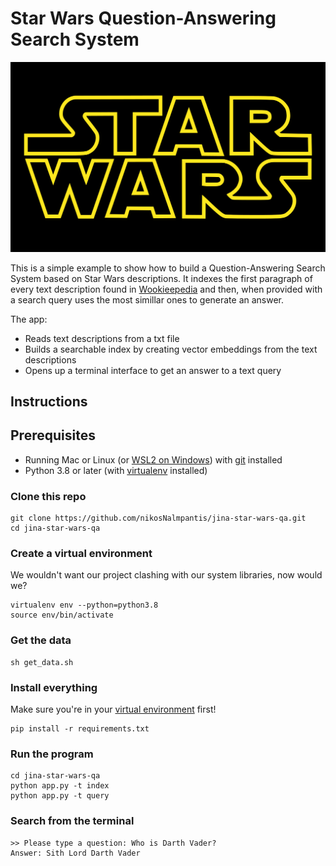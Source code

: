 # Star Wars Question-Answering Search System

![](.github/images/Star-Wars.png)

This is a simple example to show how to build a Question-Answering Search System based on Star Wars descriptions. It indexes the first paragraph of every text description found in [Wookieepedia](https://starwars.fandom.com/wiki/Main_Page) and then, when provided with a search query uses the most simillar ones to generate an answer.

The app:

- Reads text descriptions from a txt file
- Builds a searchable index by creating vector embeddings from the text descriptions
- Opens up a terminal interface to get an answer to a text query

## Instructions

## Prerequisites

- Running Mac or Linux (or [WSL2 on Windows](https://docs.microsoft.com/en-us/windows/wsl/install-win10)) with [git](https://git-scm.com/book/en/v2/Getting-Started-Installing-Git) installed
- Python 3.8 or later (with [virtualenv](https://realpython.com/python-virtual-environments-a-primer/) installed)

### Clone this repo

```shell
git clone https://github.com/nikosNalmpantis/jina-star-wars-qa.git
cd jina-star-wars-qa
```

### Create a virtual environment

We wouldn't want our project clashing with our system libraries, now would we?

```shell
virtualenv env --python=python3.8
source env/bin/activate
```

### Get the data

```shell
sh get_data.sh
```

### Install everything

Make sure you're in your [virtual environment](#create-a-virtual-environment) first!

```shell
pip install -r requirements.txt
```

### Run the program

```shell
cd jina-star-wars-qa
python app.py -t index
python app.py -t query
```

### Search from the terminal

```shell
>> Please type a question: Who is Darth Vader?
Answer: Sith Lord Darth Vader
```